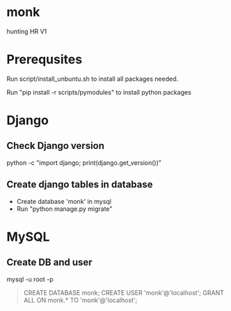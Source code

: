 # monk
hunting HR V1

# Prerequsites

Run script/install_unbuntu.sh to install all packages needed.

Run "pip install -r scripts/pymodules" to install python packages
  
# Django

## Check Django version
python -c "import django; print(django.get_version())"

## Create django tables in database
* Create database 'monk' in mysql
* Run "python manage.py migrate"

# MySQL
## Create DB and user
mysql -u root -p
 > CREATE DATABASE monk;
 > CREATE USER 'monk'@'localhost';
 > GRANT ALL ON monk.* TO 'monk'@'localhost';

